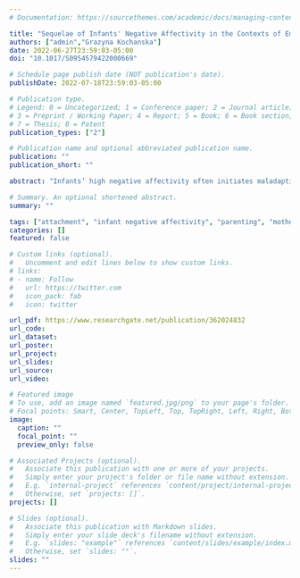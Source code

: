 ```yaml
---
# Documentation: https://sourcethemes.com/academic/docs/managing-content/

title: "Sequelae of Infants' Negative Affectivity in the Contexts of Emerging Distinct Attachment Organizations: Multifinality in Mother-Child and Father-Child Dyads across the First Year"
authors: ["admin","Grazyna Kochanska"]
date: 2022-06-27T23:59:03-05:00
doi: "10.1017/S0954579422000669"

# Schedule page publish date (NOT publication's date).
publishDate: 2022-07-18T23:59:03-05:00

# Publication type.
# Legend: 0 = Uncategorized; 1 = Conference paper; 2 = Journal article;
# 3 = Preprint / Working Paper; 4 = Report; 5 = Book; 6 = Book section;
# 7 = Thesis; 8 = Patent
publication_types: ["2"]

# Publication name and optional abbreviated publication name.
publication: ""
publication_short: ""

abstract: "Infants’ high negative affectivity often initiates maladaptive parent-child relational processes that may involve both the parent’s and the child’s sides of the relationship. We proposed that infants’ high negative affectivity triggers distinct sequelae in dyads classified as avoidant, resistant, and disorganized, compared to secure dyads. In 200 community families, at 8 months, we observed infants’ negative affectivity; at 16 months, we assessed attachment organization and collected observations and reports of parent-related (responsiveness, resentment of child, power assertion, and intrusiveness) and child-related (social-emotional competence, opposition, and anger) constructs. In mother-child avoidant dyads, infants’ high negative affectivity was a significant precursor of mothers’ higher resentment and intrusiveness and children's lower social-emotional competence. Those associations were significantly different than in secure dyads (in which none were significant). In father-child disorganized dyads, infants' high negative affectivity was a significant precursor of fathers’ lower responsiveness and higher resentment; there were no association in secure dyads. Regardless of infants' negative affectivity, compared to secure dyads, parents in resistant dyads expressed more resentment of child, and avoidant and resistant children were more oppositional to their fathers. The study illustrates multifinality in parent- and child-related processes that characterize unfolding early relational dynamics in dyads differing in just-emerging attachment."

# Summary. An optional shortened abstract.
summary: ""

tags: ["attachment", "infant negative affectivity", "parenting", "mothers", "fathers", "longitudinal studies"]
categories: []
featured: false

# Custom links (optional).
#   Uncomment and edit lines below to show custom links.
# links:
# - name: Follow
#   url: https://twitter.com
#   icon_pack: fab
#   icon: twitter

url_pdf: https://www.researchgate.net/publication/362024832
url_code:
url_dataset:
url_poster:
url_project:
url_slides:
url_source:
url_video:

# Featured image
# To use, add an image named `featured.jpg/png` to your page's folder. 
# Focal points: Smart, Center, TopLeft, Top, TopRight, Left, Right, BottomLeft, Bottom, BottomRight.
image:
  caption: ""
  focal_point: ""
  preview_only: false

# Associated Projects (optional).
#   Associate this publication with one or more of your projects.
#   Simply enter your project's folder or file name without extension.
#   E.g. `internal-project` references `content/project/internal-project/index.md`.
#   Otherwise, set `projects: []`.
projects: []

# Slides (optional).
#   Associate this publication with Markdown slides.
#   Simply enter your slide deck's filename without extension.
#   E.g. `slides: "example"` references `content/slides/example/index.md`.
#   Otherwise, set `slides: ""`.
slides: ""
---
```

